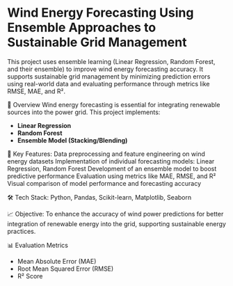 # Wind Energy Forecasting Using Ensemble Approaches to Sustainable Grid Management
This project uses ensemble learning (Linear Regression, Random Forest, and their ensemble) to improve wind energy forecasting accuracy. It supports sustainable grid management by minimizing prediction errors using real-world data and evaluating performance through metrics like RMSE, MAE, and R².

📌 Overview
Wind energy forecasting is essential for integrating renewable sources into the power grid. This project implements:
- **Linear Regression**
- **Random Forest**
- **Ensemble Model (Stacking/Blending)**

📌 Key Features:
Data preprocessing and feature engineering on wind energy datasets
Implementation of individual forecasting models: Linear Regression, Random Forest
Development of an ensemble model to boost predictive performance
Evaluation using metrics like MAE, RMSE, and R²
Visual comparison of model performance and forecasting accuracy

🛠️ Tech Stack:
Python, Pandas, Scikit-learn, Matplotlib, Seaborn

📈 Objective:
To enhance the accuracy of wind power predictions for better integration of renewable energy into the grid, supporting sustainable energy practices.

 📊 Evaluation Metrics
- Mean Absolute Error (MAE)
- Root Mean Squared Error (RMSE)
- R² Score
